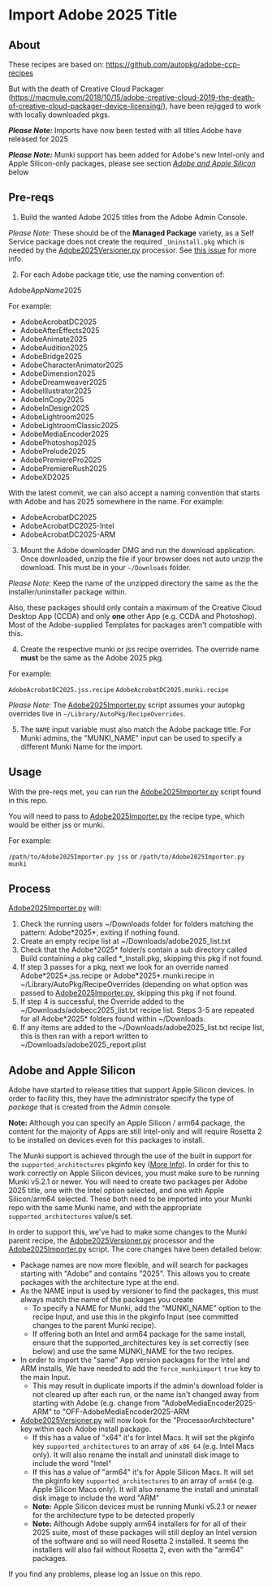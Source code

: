 # Import Adobe 2025 Title

## About
These recipes are based on: https://github.com/autopkg/adobe-ccp-recipes

But with the death of Creative Cloud Packager (https://macmule.com/2018/10/15/adobe-creative-cloud-2019-the-death-of-creative-cloud-packager-device-licensing/), have been rejigged to work with locally downloaded pkgs.

***Please Note:*** Imports have now been tested with all titles Adobe have released for 2025

***Please Note:*** Munki support has been added for Adobe's new Intel-only and Apple Silicon-only packages, please see section *[Adobe and Apple Silicon](https://github.com/autopkg/dataJAR-recipes/blob/master/Adobe%202025/README.md#adobe-and-apple-silicon)* below

## Pre-reqs

1) Build the wanted Adobe 2025 titles from the Adobe Admin Console.

*Please Note:* These should be of the **Managed Package** variety, as a Self Service package does not create the required `_Uninstall.pkg` which is needed by the [Adobe2025Versioner.py](https://github.com/autopkg/dataJAR-recipes/blob/master/Adobe%202025/Adobe2025Versioner.py) processor. See [this issue](https://github.com/autopkg/dataJAR-recipes/issues/39) for more info.

2) For each Adobe package title, use the naming convention of:

Adobe*AppName*2025

For example:

- AdobeAcrobatDC2025   
- AdobeAfterEffects2025   
- AdobeAnimate2025    
- AdobeAudition2025   
- AdobeBridge2025   
- AdobeCharacterAnimator2025  
- AdobeDimension2025    
- AdobeDreamweaver2025  
- AdobeIllustrator2025    
- AdobeInCopy2025   
- AdobeInDesign2025  
- AdobeLightroom2025  
- AdobeLightroomClassic2025   
- AdobeMediaEncoder2025   
- AdobePhotoshop2025    
- AdobePrelude2025   
- AdobePremierePro2025   
- AdobePremiereRush2025   
- AdobeXD2025

With the latest commit, we can also accept a naming convention that starts with Adobe and has 2025 somewhere in the name. For example:

- AdobeAcrobatDC2025
- AdobeAcrobatDC2025-Intel
- AdobeAcrobatDC2025-ARM

3) Mount the Adobe downloader DMG and run the download application. Once downloaded, unzip the file if your browser does not auto unzip the download. This must be in your `~/Downloads` folder.

*Please Note:* Keep the name of the unzipped directory the same as the the installer/uninstaller package within.

Also, these packages should only contain a maximum of the Creative Cloud Desktop App (CCDA) and only **one** other App (e.g. CCDA and Photoshop). Most of the Adobe-supplied Templates for packages aren't compatible with this.

4) Create the respective munki or jss recipe overrides. The override name **must** be the same as the Adobe 2025 pkg. 

For example:

`AdobeAcrobatDC2025.jss.recipe`
`AdobeAcrobatDC2025.munki.recipe`

*Please Note:* The [Adobe2025Importer.py](https://github.com/autopkg/dataJAR-recipes/blob/master/Adobe%202025/Adobe2025Importer.py) script assumes your autopkg overrides live in `~/Library/AutoPkg/RecipeOverrides`.

5) The `NAME` input variable must also match the Adobe package title. For Munki admins, the "MUNKI_NAME" input can be used to specify a different Munki Name for the import.

## Usage

With the pre-reqs met, you can run the [Adobe2025Importer.py](https://github.com/autopkg/dataJAR-recipes/blob/master/Adobe%202025/Adobe2025Importer.py) script found in this repo.

You will need to pass to [Adobe2025Importer.py](https://github.com/autopkg/dataJAR-recipes/blob/master/Adobe%202025/Adobe2025Importer.py) the recipe type, which would be either jss or munki.

For example:

`/path/to/Adobe2025Importer.py jss` or `/path/to/Adobe2025Importer.py munki`

## Process
[Adobe2025Importer.py](https://github.com/autopkg/dataJAR-recipes/blob/master/Adobe%202025/Adobe2025Importer.py) will:

1. Check the running users ~/Downloads folder for folders matching the pattern: Adobe&ast;2025&ast;, exiting if nothing found.
2. Create an empty recipe list at ~/Downloads/adobe2025_list.txt
3. Check that the Adobe&ast;2025&ast; folder/s contain a sub directory called Build containing a pkg called \*\_Install.pkg, skipping this pkg if not found.
4. If step 3 passes for a pkg, next we look for an override named Adobe&ast;2025&ast;.jss.recipe or Adobe&ast;2025&ast;.munki.recipe in ~/Library/AutoPkg/RecipeOverrides (depending on what option was passed to [Adobe2025Importer.py](https://github.com/autopkg/dataJAR-recipes/blob/master/Adobe%202025/Adobe2025Importer.py), skipping this pkg if not found.
5. If step 4 is successful, the Override added to the ~/Downloads/adobecc2025_list.txt recipe list. Steps 3-5 are repeated for all Adobe&ast;2025&ast; folders found within ~/Downloads.
6. If any items are added to the ~/Downloads/adobe2025_list.txt recipe list, this is then ran with a report written to ~/Downloads/adobe2025_report.plist

## Adobe and Apple Silicon

Adobe have started to release titles that support Apple Silicon devices. In order to facility this, they have the administrator specify the type of *package* that is created from the Admin console. 

**Note:** Although you can specify an Apple Silicon / arm64 package, the content for the majority of Apps are still Intel-only and will require Rosetta 2 to be installed on devices even for this packages to install.

The Munki support is achieved through the use of the built in support for the `supported_architectures` pkginfo key ([More Info](https://github.com/munki/munki/wiki/Supported-Pkginfo-Keys)). In order for this to work correctly on Apple Silicon devices, you must make sure to be running Munki v5.2.1 or newer. You will need to create two packages per Adobe 2025 title, one with the Intel option selected, and one with Apple Silicon/arm64 selected. These both need to be imported into your Munki repo with the same Munki name, and with the appropriate `supported_architectures` value/s set.

In order to support this, we've had to make some changes to the Munki parent recipe, the [Adobe2025Versioner.py](https://github.com/autopkg/dataJAR-recipes/blob/master/Adobe%202025/Adobe2025Versioner.py) processor and the [Adobe2025Importer.py](https://github.com/autopkg/dataJAR-recipes/blob/master/Adobe%202025/Adobe2025Importer.py) script. The core changes have been detailed below:

- Package names are now more flexible, and will search for packages starting with "Adobe" and contains "2025". This allows you to create packages with the architecture type at the end.
- As the NAME input is used by versioner to find the packages, this must always match the name of the packages you create
	- To specify a NAME for Munki, add the "MUNKI_NAME" option to the recipe Input, and use this in the pkginfo Input (see committed changes to the parent Munki recipe).  
	- If offering both an Intel and arm64 package for the same install, ensure that the supported_architectures key is set correctly (see below) and use the same MUNKI_NAME for the two recipes.    
- In order to import the "same" App version packages for the Intel and ARM installs, We have needed to add the `force_munkiimport` `true` key to the main Input.
	- This may result in duplicate imports if the admin's download folder is not cleared up after each run, or the name isn't changed away from starting with Adobe (e.g. change from "AdobeMediaEncoder2025-ARM" to "OFF-AdobeMediaEncoder2025-ARM
- [Adobe2025Versioner.py](https://github.com/autopkg/dataJAR-recipes/blob/master/Adobe%202025/Adobe2025Versioner.py) will now look for the "ProcessorArchitecture" key within each Adobe install package. 
	- If this has a value of "x64" it's for Intel Macs. It will set the pkginfo key `supported_architectures` to an array of `x86_64` (e.g. Intel Macs only). It will also rename the install and uninstall disk image to include the word "Intel" 
	- If this has a value of "arm64" it's for Apple Silicon Macs. It will set the pkginfo key `supported_architectures` to an array of `arm64` (e.g. Apple Silicon Macs only). It will also rename the install and uninstall disk image to include the word "ARM"
	- **Note:** Apple Silicon devices must be running Munki v5.2.1 or newer for the architecture type to be detected properly
	- **Note:** Although Adobe supply arm64 installers for for all of their 2025 suite, most of these packages will still deploy an Intel version of the software and so will need Rosetta 2 installed. It seems the installers will also fail without Rosetta 2, even with the "arm64" packages.

If you find any problems, please log an Issue on this repo.

